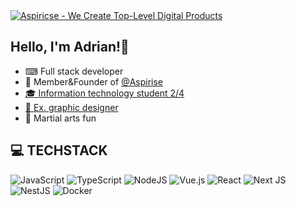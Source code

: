 <a href="https://github.com/aspirise" rel="noopener" target="_blank">
  <img src="https://github.com/user-attachments/assets/399b1a9c-28c9-454d-b626-2591697d88f9" alt="Aspiricse - We Create Top-Level Digital Products"/>
</a>

## Hello, I'm Adrian!👋

<ul>
  <li>⌨ Full stack developer</li>
  <li>🚀 Member&Founder of <a href="https://github.com/aspirise" rel="noopener" target="_blank">@Aspirise</li>
  <li>🎓 Information technology student 2/4</li>
  <li>🎨 <a href="https://www.instagram.com/_abdesigner_" rel="noopener" target="_blank"> Ex. graphic designer</a></li>
  <li>🥊 Martial arts fun</li>
</ul>

## 💻 TECHSTACK
![JavaScript](https://img.shields.io/badge/javascript-%23323330.svg?style=for-the-badge&logo=javascript&logoColor=%23F7DF1E) ![TypeScript](https://img.shields.io/badge/typescript-%23007ACC.svg?style=for-the-badge&logo=typescript&logoColor=white) ![NodeJS](https://img.shields.io/badge/node.js-6DA55F?style=for-the-badge&logo=node.js&logoColor=white) ![Vue.js](https://img.shields.io/badge/vue.js-%2335495e.svg?style=for-the-badge&logo=vuedotjs&logoColor=%234FC08D) ![React](https://img.shields.io/badge/react-%2320232a.svg?style=for-the-badge&logo=react&logoColor=%2361DAFB) ![Next JS](https://img.shields.io/badge/Next-black?style=for-the-badge&logo=next.js&logoColor=white) ![NestJS](https://img.shields.io/badge/nestjs-%23E0234E.svg?style=for-the-badge&logo=nestjs&logoColor=white) ![Docker](https://img.shields.io/badge/docker-%230db7ed.svg?style=for-the-badge&logo=docker&logoColor=white)
